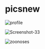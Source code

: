 # picsnew

![profile](https://github.com/forchag/picsnew/assets/22798228/22089a2e-355a-4482-a8a5-200ee0841707)


![Screenshot-33](https://github.com/forchag/picsnew/assets/22798228/ef579c05-5a53-46c0-9654-a2ad78f96215)


![zoonoses](https://github.com/forchag/picsnew/assets/22798228/4bc09d06-28be-4205-912c-f315f5ed0a2d)

